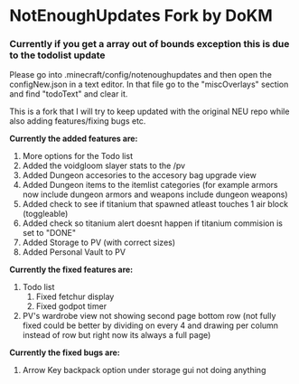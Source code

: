 
# NotEnoughUpdates Fork by DoKM

### Currently if you get a array out of bounds exception this is due to the todolist update
Please go into .minecraft/config/notenoughupdates and then open the configNew.json in a text editor.
In that file go to the "miscOverlays" section and find "todoText" and clear it.

This is a fork that I will try to keep updated with the original NEU repo while also adding features/fixing bugs etc.

**Currently the added features are:**

1. More options for the Todo list
2. Added the voidgloom slayer stats to the /pv
3. Added Dungeon accesories to the accesory bag upgrade view
4. Added Dungeon items to the itemlist categories (for example armors now include dungeon armors and weapons include dungeon weapons)
5. Added check to see if titanium that spawned atleast touches 1 air block (toggleable)
6. Added check so titanium alert doesnt happen if titanium commision is set to "DONE"
7. Added Storage to PV (with correct sizes)
8. Added Personal Vault to PV

**Currently the fixed features are:**

1. Todo list
	1. Fixed fetchur display
	2. Fixed godpot timer
2. PV's wardrobe view not showing second page bottom row (not fully fixed could be better by dividing on every 4 and drawing per column instead of row but right now its always a full page)


**Currently the fixed bugs are:**

1. Arrow Key backpack option under storage gui not doing anything



